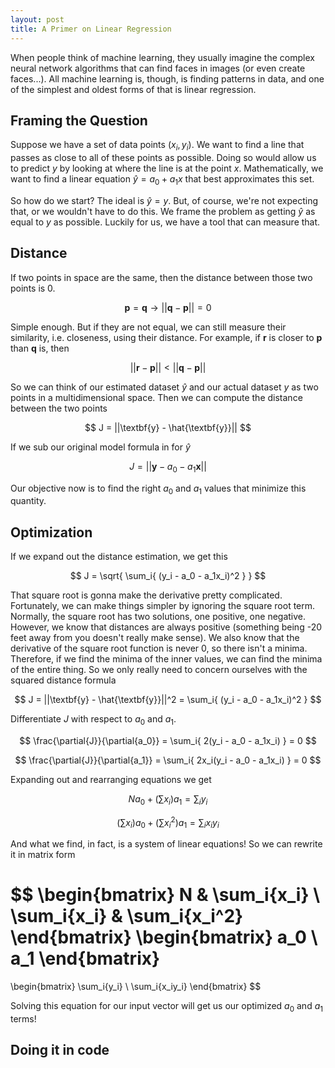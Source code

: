 ```yaml
---
layout: post
title: A Primer on Linear Regression
---
```


When people think of machine learning, they usually imagine the complex neural network algorithms that can find faces in images (or even create faces...). All machine learning is, though, is finding patterns in data, and one of the simplest and oldest forms of that is linear regression.

## Framing the Question

Suppose we have a set of data points $(x_i, y_i)$. We want to find a line that passes as close to all of these points as possible. Doing so would allow us to predict $y$ by looking at where the line is at the point $x$. Mathematically, we want to find a linear equation $\hat{y} = a_0 + a_1 x$ that best approximates this set.

So how do we start? The ideal is $\hat{y} = y$. But, of course, we're not expecting that, or we wouldn't have to do this. We frame the problem as getting $\hat{y}$ as equal to $y$ as possible. Luckily for us, we have a tool that can measure that.

## Distance

If two points in space are the same, then the distance between those two points is 0.

$$
\textbf{p} = \textbf{q} \rightarrow ||\textbf{q} - \textbf{p}|| = 0
$$

Simple enough. But if they are not equal, we can still measure their similarity, i.e. closeness, using their distance.  For example, if $\textbf{r}$ is closer to $\textbf{p}$ than $\textbf{q}$ is, then

$$
||\textbf{r} - \textbf{p}|| < ||\textbf{q} - \textbf{p}||
$$

So we can think of our estimated dataset $\hat{y}$ and our actual dataset $y$ as two points in a multidimensional space. Then we can compute the distance between the two points

$$
J = ||\textbf{y} - \hat{\textbf{y}}||
$$

If we sub our original model formula in for $\hat{y}$

$$
J = ||\textbf{y} - a_0 - a_1 \textbf{x}||
$$

Our objective now is to find the right $a_0$ and $a_1$ values that minimize this quantity.

## Optimization

If we expand out the distance estimation, we get this

$$
J = \sqrt{ \sum_i{ (y_i - a_0 - a_1x_i)^2 } }
$$

That square root is gonna make the derivative pretty complicated. Fortunately, we can make things simpler by ignoring the square root term. Normally, the square root has two solutions, one positive, one negative. However, we know that distances are always positive (something being -20 feet away from you doesn't really make sense). We also know that the derivative of the square root function is never 0, so there isn't a minima. Therefore, if we find the minima of the inner values, we can find the minima of the entire thing. So we only really need to concern ourselves with the squared distance formula

$$
J = ||\textbf{y} - \hat{\textbf{y}}||^2 = \sum_i{ (y_i - a_0 - a_1x_i)^2 }
$$

Differentiate $J$ with respect to $a_0$ and $a_1$.

$$
\frac{\partial{J}}{\partial{a_0}} = \sum_i{ 2(y_i - a_0 - a_1x_i) } = 0
$$

$$
\frac{\partial{J}}{\partial{a_1}} = \sum_i{ 2x_i(y_i - a_0 - a_1x_i) } = 0
$$

Expanding out and rearranging equations we get

$$
Na_0 + (\sum{x_i})a_1 = \sum_i{y_i}
$$

$$
(\sum{x_i})a_0 + (\sum{x_i^2})a_1 = \sum_i{x_iy_i}
$$

And what we find, in fact, is a system of linear equations! So we can rewrite it in matrix form

$$
\begin{bmatrix}
N & \sum_i{x_i} \\
\sum_i{x_i} & \sum_i{x_i^2}
\end{bmatrix}
\begin{bmatrix}
a_0 \\
a_1
\end{bmatrix}
= 
\begin{bmatrix}
\sum_i{y_i} \\
\sum_i{x_iy_i}
\end{bmatrix}
$$

Solving this equation for our input vector will get us our optimized $a_0$ and $a_1$ terms!

## Doing it in code
